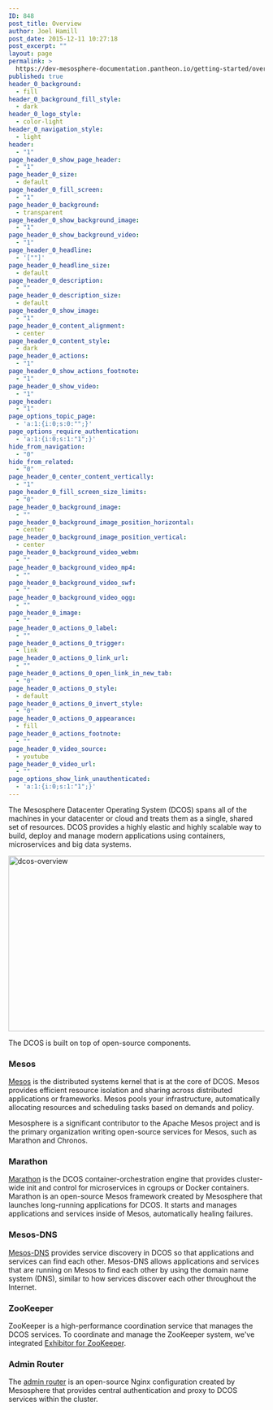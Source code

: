 ```yaml
---
ID: 848
post_title: Overview
author: Joel Hamill
post_date: 2015-12-11 10:27:18
post_excerpt: ""
layout: page
permalink: >
  https://dev-mesosphere-documentation.pantheon.io/getting-started/overview/
published: true
header_0_background:
  - fill
header_0_background_fill_style:
  - dark
header_0_logo_style:
  - color-light
header_0_navigation_style:
  - light
header:
  - "1"
page_header_0_show_page_header:
  - "1"
page_header_0_size:
  - default
page_header_0_fill_screen:
  - "1"
page_header_0_background:
  - transparent
page_header_0_show_background_image:
  - "1"
page_header_0_show_background_video:
  - "1"
page_header_0_headline:
  - '[""]'
page_header_0_headline_size:
  - default
page_header_0_description:
  - ""
page_header_0_description_size:
  - default
page_header_0_show_image:
  - "1"
page_header_0_content_alignment:
  - center
page_header_0_content_style:
  - dark
page_header_0_actions:
  - "1"
page_header_0_show_actions_footnote:
  - "1"
page_header_0_show_video:
  - "1"
page_header:
  - "1"
page_options_topic_page:
  - 'a:1:{i:0;s:0:"";}'
page_options_require_authentication:
  - 'a:1:{i:0;s:1:"1";}'
hide_from_navigation:
  - "0"
hide_from_related:
  - "0"
page_header_0_center_content_vertically:
  - "1"
page_header_0_fill_screen_size_limits:
  - "0"
page_header_0_background_image:
  - ""
page_header_0_background_image_position_horizontal:
  - center
page_header_0_background_image_position_vertical:
  - center
page_header_0_background_video_webm:
  - ""
page_header_0_background_video_mp4:
  - ""
page_header_0_background_video_swf:
  - ""
page_header_0_background_video_ogg:
  - ""
page_header_0_image:
  - ""
page_header_0_actions_0_label:
  - ""
page_header_0_actions_0_trigger:
  - link
page_header_0_actions_0_link_url:
  - ""
page_header_0_actions_0_open_link_in_new_tab:
  - "0"
page_header_0_actions_0_style:
  - default
page_header_0_actions_0_invert_style:
  - "0"
page_header_0_actions_0_appearance:
  - fill
page_header_0_actions_footnote:
  - ""
page_header_0_video_source:
  - youtube
page_header_0_video_url:
  - ""
page_options_show_link_unauthenticated:
  - 'a:1:{i:0;s:1:"1";}'
---
```

The Mesosphere Datacenter Operating System (DCOS) spans all of the machines in your datacenter or cloud and treats them as a single, shared set of resources. DCOS provides a highly elastic and highly scalable way to build, deploy and manage modern applications using containers, microservices and big data systems.

<!-- DCOS is available in a Community Edition on supported cloud providers and a commercial Enterprise Edition that can be hosted on cloud providers, on-premise, or in a hybrid cloud configuration. -->

<a href="https://dev-mesosphere-documentation.pantheon.io/wp-content/uploads/2015/12/dcos-overview.jpg" rel="attachment wp-att-2170"><img src="https://dev-mesosphere-documentation.pantheon.io/wp-content/uploads/2015/12/dcos-overview-800x346.jpg" alt="dcos-overview" width="800" height="346" class="alignnone size-large wp-image-2170" /></a>

The DCOS is built on top of open-source components.

### Mesos

<a href="http://mesos.apache.org/" target="_blank">Mesos</a> is the distributed systems kernel that is at the core of DCOS. Mesos provides efficient resource isolation and sharing across distributed applications or frameworks. Mesos pools your infrastructure, automatically allocating resources and scheduling tasks based on demands and policy.

Mesosphere is a significant contributor to the Apache Mesos project and is the primary organization writing open-source services for Mesos, such as Marathon and Chronos.

### Marathon

<a href="http://mesosphere.github.io/marathon/" target="_blank">Marathon</a> is the DCOS container-orchestration engine that provides cluster-wide init and control for microservices in cgroups or Docker containers. Marathon is an open-source Mesos framework created by Mesosphere that launches long-running applications for DCOS. It starts and manages applications and services inside of Mesos, automatically healing failures.

### Mesos-DNS

<a href="https://github.com/mesosphere/mesos-dns" target="_blank">Mesos-DNS</a> provides service discovery in DCOS so that applications and services can find each other. Mesos-DNS allows applications and services that are running on Mesos to find each other by using the domain name system (DNS), similar to how services discover each other throughout the Internet.

### ZooKeeper

ZooKeeper is a high-performance coordination service that manages the DCOS services. To coordinate and manage the ZooKeeper system, we've integrated <a href="https://github.com/Netflix/exhibitor" target="_blank">Exhibitor for ZooKeeper</a>.

### Admin Router

The <a href="https://github.com/mesosphere/adminrouter-public" target="_blank">admin router</a> is an open-source Nginx configuration created by Mesosphere that provides central authentication and proxy to DCOS services within the cluster.